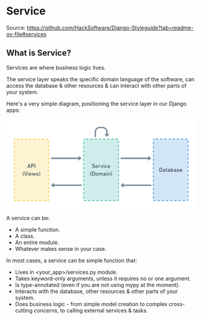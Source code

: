 # Service

Source: https://github.com/HackSoftware/Django-Styleguide?tab=readme-ov-file#services

## What is Service?

Services are where business logic lives.

The service layer speaks the specific domain language of the software, can access the database & other resources & can interact with other parts of your system.

Here's a very simple diagram, positioning the service layer in our Django apps:

![](006_Service.png)

A service can be:

* A simple function.
* A class.
* An entire module.
* Whatever makes sense in your case.

In most cases, a service can be simple function that:

* Lives in <your_app>/services.py module.
* Takes keyword-only arguments, unless it requires no or one argument.
* Is type-annotated (even if you are not using mypy at the moment).
* Interacts with the database, other resources & other parts of your system.
* Does business logic - from simple model creation to complex cross-cutting concerns, to calling external services & tasks.

